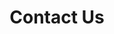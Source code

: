 ---
title: Contact Us
slug: /contact
sections:
  - title:
      text: Get In Touch
      color: text-dark
      styles:
        self:
          textAlign: center
      type: TitleBlock
    subtitle: We'd Love to Hear From You
    text: >
      Whether you have questions about our programs, want to explore partnership opportunities, or wish to support our mission, please reach out. Connect with The Catalyst Centre team using the details below or the contact form.
    colors: bg-light-fg-dark # Simple background for intro
    styles:
      self:
        padding:
          - pt-32 # Adjust padding as needed
          - pl-4
          - pb-16
          - pr-4
        alignItems: center
        flexDirection: col
        justifyContent: center
      text:
        textAlign: center
      subtitle:
        textAlign: center
    type: GenericSection
  # Section containing the contact form
  - type: GenericSection # This defines the section type
    # No title needed here if the form is the main focus below the intro
    media:
      fields:
        - name: name
          label: Name
          hideLabel: true
          placeholder: Your name
          isRequired: true
          width: full
          type: TextFormControl
        - name: email
          label: Email
          hideLabel: true
          placeholder: Your email
          isRequired: true
          width: full
          type: EmailFormControl
        - name: subject # Added subject field
          label: Subject
          hideLabel: true
          placeholder: Subject
          isRequired: false
          width: full
          type: TextFormControl
        - name: message
          label: Message
          hideLabel: true
          placeholder: Your message
          isRequired: true # Make message required
          width: full
          type: TextareaFormControl
      elementId: contact-page-form
      styles:
        self:
          padding:
            - pt-6
            - pb-6
            - pl-6
            - pr-6
          # Example style: Add border or different background
          borderColor: border-neutral
          borderStyle: solid
          borderWidth: 1
          borderRadius: large
      type: FormBlock # This defines the media type as FormBlock
      submitButton:
        type: SubmitButtonFormControl
        label: Send Message
        showIcon: false # Icon optional
        icon: arrowRight
        iconPosition: right
        style: primary
        elementId: contact-page-submit
    # No badge needed for the form itself here
    colors: bg-light-fg-dark # Match intro or use different bg
    styles:
       self:
         padding: # Adjust padding around form
           - pt-0
           - pb-16
           - pl-16
           - pr-16
         # Center the form block if needed
         alignItems: center
         flexDirection: col
    # Removed the duplicate 'type: GenericSection' from here
  # Section for direct contact details
  - title:
      text: Other Ways to Connect
      color: text-dark
      styles:
        self:
          textAlign: center
      type: TitleBlock
    items:
      - title: Email Us
        subtitle: info@catalystcentre.org # Replace with actual email
        actions:
          - type: Link
            label: info@catalystcentre.org
            url: mailto:info@catalystcentre.org # Replace with actual email
        # Optional: Add mail icon image
        colors: bg-neutralAlt-fg-dark
        styles: { self: { padding: [pt-6, pb-6, pl-6, pr-6], textAlign: center, borderRadius: large, flexDirection: col } }
        type: FeaturedItem
      - title: Location
        subtitle: Harare, Zimbabwe # Keep general unless specific address is public/needed
        # Optional: Add location icon image
        colors: bg-neutralAlt-fg-dark
        styles: { self: { padding: [pt-6, pb-6, pl-6, pr-6], textAlign: center, borderRadius: large, flexDirection: col } }
        type: FeaturedItem
      - title: Follow Us
        subtitle: Connect on Social Media
        # Re-add social links here if desired, maybe using simple links or icons
        actions: # Example social links as actions
           - type: Link
             label: LinkedIn
             url: https://www.linkedin.com/company/your-linkedin-page # Replace
             style: link # Simple link style
           - type: Link
             label: Twitter
             url: https://twitter.com/your-twitter-handle # Replace
             style: link
        colors: bg-neutralAlt-fg-dark
        styles: { self: { padding: [pt-6, pb-6, pl-6, pr-6], textAlign: center, borderRadius: large, flexDirection: col } }
        type: FeaturedItem
    variant: three-col-grid # Arrange details in grid
    colors: bg-light-fg-dark
    styles:
      self:
        padding:
          - pb-32 # Add padding at bottom
          - pt-16
          - pl-3
          - pr-3
        justifyContent: center
      subtitle: # This subtitle applies to the main section title, not items
        textAlign: center
    type: FeaturedItemsSection
seo:
  metaTitle: Contact Us - The Catalyst Centre
  metaDescription: Get in touch with The Catalyst Centre to learn more about our work, partnerships, or how to support our mission in Africa.
  socialImage: /images/catalyst-centre-contact-share.jpg # Use site default or specific image
  type: Seo
type: PageLayout
---